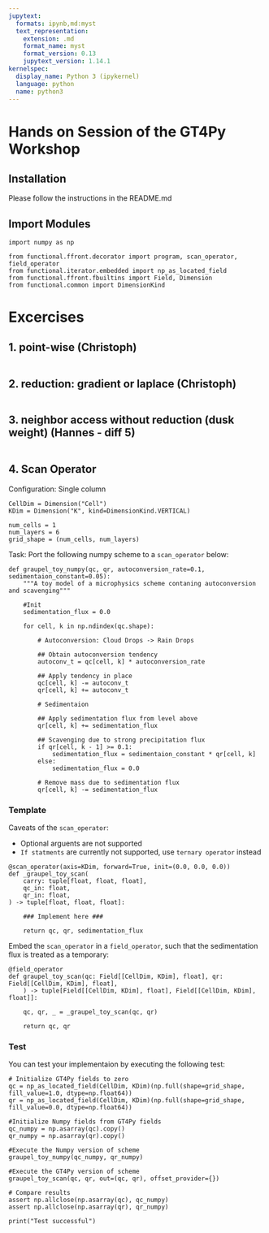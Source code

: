```yaml
---
jupytext:
  formats: ipynb,md:myst
  text_representation:
    extension: .md
    format_name: myst
    format_version: 0.13
    jupytext_version: 1.14.1
kernelspec:
  display_name: Python 3 (ipykernel)
  language: python
  name: python3
---
```


# Hands on Session of the GT4Py Workshop

## Installation
Please follow the instructions in the README.md

## Import Modules

```{code-cell} ipython3
import numpy as np

from functional.ffront.decorator import program, scan_operator, field_operator
from functional.iterator.embedded import np_as_located_field
from functional.ffront.fbuiltins import Field, Dimension
from functional.common import DimensionKind
```

# Excercises

## 1. point-wise (Christoph)

```{code-cell} ipython3

```

## 2. reduction: gradient or laplace (Christoph)

```{code-cell} ipython3

```

## 3. neighbor access without reduction (dusk weight) (Hannes - diff 5)

```{code-cell} ipython3

```

## 4. Scan Operator

Configuration: Single column

```{code-cell} ipython3
CellDim = Dimension("Cell")
KDim = Dimension("K", kind=DimensionKind.VERTICAL)

num_cells = 1
num_layers = 6
grid_shape = (num_cells, num_layers)
```

Task: Port the following numpy scheme to a `scan_operator` below:

```{code-cell} ipython3
def graupel_toy_numpy(qc, qr, autoconversion_rate=0.1, sedimentaion_constant=0.05):
    """A toy model of a microphysics scheme contaning autoconversion and scavenging"""

    #Init
    sedimentation_flux = 0.0

    for cell, k in np.ndindex(qc.shape):
        
        # Autoconversion: Cloud Drops -> Rain Drops
        
        ## Obtain autoconversion tendency
        autoconv_t = qc[cell, k] * autoconversion_rate
        
        ## Apply tendency in place
        qc[cell, k] -= autoconv_t
        qr[cell, k] += autoconv_t

        # Sedimentaion
        
        ## Apply sedimentation flux from level above
        qr[cell, k] += sedimentation_flux

        ## Scavenging due to strong precipitation flux
        if qr[cell, k - 1] >= 0.1:
            sedimentation_flux = sedimentaion_constant * qr[cell, k]
        else:
            sedimentation_flux = 0.0

        # Remove mass due to sedimentation flux
        qr[cell, k] -= sedimentation_flux
```

### Template

Caveats of the `scan_operator`:
- Optional arguents are not supported
- `If statments` are currently not supported, use `ternary operator` instead

```{code-cell} ipython3
@scan_operator(axis=KDim, forward=True, init=(0.0, 0.0, 0.0))
def _graupel_toy_scan(
    carry: tuple[float, float, float],
    qc_in: float,
    qr_in: float,
) -> tuple[float, float, float]:

    ### Implement here ###

    return qc, qr, sedimentation_flux
```

Embed the `scan_operator` in a `field_operator`, such that the sedimentation flux is treated as a temporary:

```{code-cell} ipython3
@field_operator
def graupel_toy_scan(qc: Field[[CellDim, KDim], float], qr: Field[[CellDim, KDim], float],
    ) -> tuple[Field[[CellDim, KDim], float], Field[[CellDim, KDim], float]]:
    
    qc, qr, _ = _graupel_toy_scan(qc, qr)

    return qc, qr
```

### Test

You can test your implementaion by executing the following test:

```{code-cell} ipython3
# Initialize GT4Py fields to zero
qc = np_as_located_field(CellDim, KDim)(np.full(shape=grid_shape, fill_value=1.0, dtype=np.float64))
qr = np_as_located_field(CellDim, KDim)(np.full(shape=grid_shape, fill_value=0.0, dtype=np.float64))

#Initialize Numpy fields from GT4Py fields
qc_numpy = np.asarray(qc).copy()
qr_numpy = np.asarray(qr).copy()

#Execute the Numpy version of scheme
graupel_toy_numpy(qc_numpy, qr_numpy)

#Execute the GT4Py version of scheme
graupel_toy_scan(qc, qr, out=(qc, qr), offset_provider={})

# Compare results
assert np.allclose(np.asarray(qc), qc_numpy)
assert np.allclose(np.asarray(qr), qr_numpy)

print("Test successful")
```
